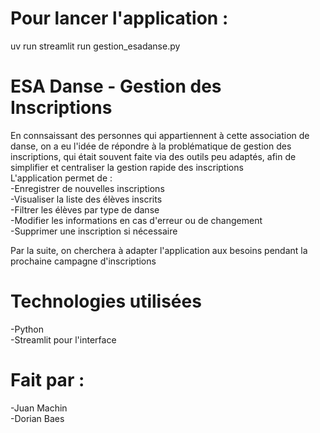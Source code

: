 # Pour lancer l'application : 
uv run streamlit run gestion_esadanse.py

# ESA Danse - Gestion des Inscriptions
En connsaissant des personnes qui appartiennent à cette association de danse, on a eu l'idée de répondre à la problématique de gestion des inscriptions, qui était souvent faite via des outils peu adaptés, afin de simplifier et centraliser la gestion rapide des inscriptions  
L'application permet de :   
  -Enregistrer de nouvelles inscriptions  
  -Visualiser la liste des élèves inscrits  
  -Filtrer les élèves par type de danse  
  -Modifier les informations en cas d'erreur ou de changement  
  -Supprimer une inscription si nécessaire    

Par la suite, on cherchera à adapter l'application aux besoins pendant la prochaine campagne d'inscriptions 

# Technologies utilisées
-Python  
-Streamlit pour l'interface

# Fait par : 
-Juan Machin  
-Dorian Baes
